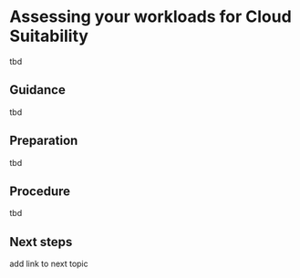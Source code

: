 # Assessing your workloads for Cloud Suitability

tbd

## Guidance

tbd

## Preparation

tbd

## Procedure

tbd

## Next steps

add link to next topic
